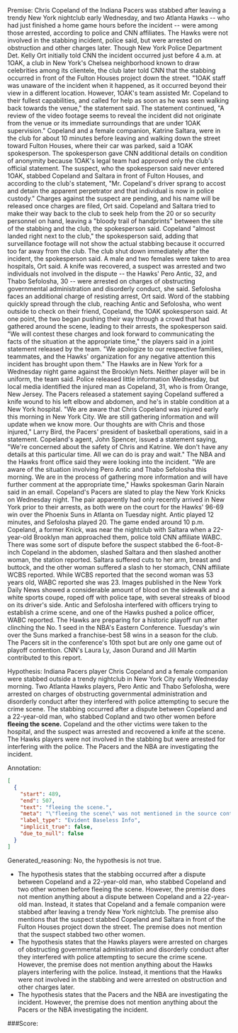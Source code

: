 
Premise:
Chris Copeland of the Indiana Pacers was stabbed after leaving a trendy New York nightclub early Wednesday, and two Atlanta Hawks -- who had just finished a home game hours before the incident -- were among those arrested, according to police and CNN affiliates. The Hawks were not involved in the stabbing incident, police said, but were arrested on obstruction and other charges later. Though New York Police Department Det. Kelly Ort initially told CNN the incident occurred just before 4 a.m. at 1OAK, a club in New York's Chelsea neighborhood known to draw celebrities among its clientele, the club later told CNN that the stabbing occurred in front of the Fulton Houses project down the street. "1OAK staff was unaware of the incident when it happened, as it occurred beyond their view in a different location. However, 1OAK's team assisted Mr. Copeland to their fullest capabilities, and called for help as soon as he was seen walking back towards the venue," the statement said. The statement continued, "A review of the video footage seems to reveal the incident did not originate from the venue or its immediate surroundings that are under 1OAK supervision." Copeland and a female companion, Katrine Saltara, were in the club for about 10 minutes before leaving and walking down the street toward Fulton Houses, where their car was parked, said a 1OAK spokesperson. The spokesperson gave CNN additional details on condition of anonymity because 1OAK's legal team had approved only the club's official statement. The suspect, who the spokesperson said never entered 1OAK, stabbed Copeland and Saltara in front of Fulton Houses, and according to the club's statement, "Mr. Copeland's driver sprang to accost and detain the apparent perpetrator and that individual is now in police custody." Charges against the suspect are pending, and his name will be released once charges are filed, Ort said. Copeland and Saltara tried to make their way back to the club to seek help from the 20 or so security personnel on hand, leaving a "bloody trail of handprints" between the site of the stabbing and the club, the spokesperson said. Copeland "almost landed right next to the club," the spokesperson said, adding that surveillance footage will not show the actual stabbing because it occurred too far away from the club. The club shut down immediately after the incident, the spokesperson said. A male and two females were taken to area hospitals, Ort said. A knife was recovered, a suspect was arrested and two individuals not involved in the dispute -- the Hawks' Pero Antic, 32, and Thabo Sefolosha, 30 -- were arrested on charges of obstructing governmental administration and disorderly conduct, she said. Sefolosha faces an additional charge of resisting arrest, Ort said. Word of the stabbing quickly spread through the club, reaching Antic and Sefolosha, who went outside to check on their friend, Copeland, the 1OAK spokesperson said. At one point, the two began pushing their way through a crowd that had gathered around the scene, leading to their arrests, the spokesperson said. "We will contest these charges and look forward to communicating the facts of the situation at the appropriate time," the players said in a joint statement released by the team. "We apologize to our respective families, teammates, and the Hawks' organization for any negative attention this incident has brought upon them." The Hawks are in New York for a Wednesday night game against the Brooklyn Nets. Neither player will be in uniform, the team said. Police released little information Wednesday, but local media identified the injured man as Copeland, 31, who is from Orange, New Jersey. The Pacers released a statement saying Copeland suffered a knife wound to his left elbow and abdomen, and he's in stable condition at a New York hospital. "We are aware that Chris Copeland was injured early this morning in New York City. We are still gathering information and will update when we know more. Our thoughts are with Chris and those injured," Larry Bird, the Pacers' president of basketball operations, said in a statement. Copeland's agent, John Spencer, issued a statement saying, "We're concerned about the safety of Chris and Katrine. We don't have any details at this particular time. All we can do is pray and wait." The NBA and the Hawks front office said they were looking into the incident. "We are aware of the situation involving Pero Antic and Thabo Sefolosha this morning. We are in the process of gathering more information and will have further comment at the appropriate time," Hawks spokesman Garin Narain said in an email. Copeland's Pacers are slated to play the New York Knicks on Wednesday night. The pair apparently had only recently arrived in New York prior to their arrests, as both were on the court for the Hawks' 96-69 win over the Phoenix Suns in Atlanta on Tuesday night. Antic played 12 minutes, and Sefolosha played 20. The game ended around 10 p.m. Copeland, a former Knick, was near the nightclub with Saltara when a 22-year-old Brooklyn man approached them, police told CNN affiliate WABC. There was some sort of dispute before the suspect stabbed the 6-foot-8-inch Copeland in the abdomen, slashed Saltara and then slashed another woman, the station reported. Saltara suffered cuts to her arm, breast and buttock, and the other woman suffered a slash to her stomach, CNN affiliate WCBS reported. While WCBS reported that the second woman was 53 years old, WABC reported she was 23. Images published in the New York Daily News showed a considerable amount of blood on the sidewalk and a white sports coupe, roped off with police tape, with several streaks of blood on its driver's side. Antic and Sefolosha interfered with officers trying to establish a crime scene, and one of the Hawks pushed a police officer, WABC reported. The Hawks are preparing for a historic playoff run after clinching the No. 1 seed in the NBA's Eastern Conference. Tuesday's win over the Suns marked a franchise-best 58 wins in a season for the club. The Pacers sit in the conference's 10th spot but are only one game out of playoff contention. CNN's Laura Ly, Jason Durand and Jill Martin contributed to this report.


Hypothesis:
Indiana Pacers player Chris Copeland and a female companion were stabbed outside a trendy nightclub in New York City early Wednesday morning. Two Atlanta Hawks players, Pero Antic and Thabo Sefolosha, were arrested on charges of obstructing governmental administration and disorderly conduct after they interfered with police attempting to secure the crime scene. The stabbing occurred after a dispute between Copeland and a 22-year-old man, who stabbed Copland and two other women before **fleeing the scene.** Copeland and the other victims were taken to the hospital, and the suspect was arrested and recovered a knife at the scene. The Hawks players were not involved in the stabbing but were arrested for interfering with the police. The Pacers and the NBA are investigating the incident.

Annotation:
```json
[
  {
    "start": 489,
    "end": 507,
    "text": "fleeing the scene.",
    "meta": "\"fleeing the scene\" was not mentioned in the source content",
    "label_type": "Evident Baseless Info",
    "implicit_true": false,
    "due_to_null": false
  }
]
```

Generated_reasoning:
No, the hypothesis is not true. 
- The hypothesis states that the stabbing occurred after a dispute between Copeland and a 22-year-old man, who stabbed Copeland and two other women before fleeing the scene. However, the premise does not mention anything about a dispute between Copeland and a 22-year-old man. Instead, it states that Copeland and a female companion were stabbed after leaving a trendy New York nightclub. The premise also mentions that the suspect stabbed Copeland and Saltara in front of the Fulton Houses project down the street. The premise does not mention that the suspect stabbed two other women. 
- The hypothesis states that the Hawks players were arrested on charges of obstructing governmental administration and disorderly conduct after they interfered with police attempting to secure the crime scene. However, the premise does not mention anything about the Hawks players interfering with the police. Instead, it mentions that the Hawks were not involved in the stabbing and were arrested on obstruction and other charges later. 
- The hypothesis states that the Pacers and the NBA are investigating the incident. However, the premise does not mention anything about the Pacers or the NBA investigating the incident.

###Score:
